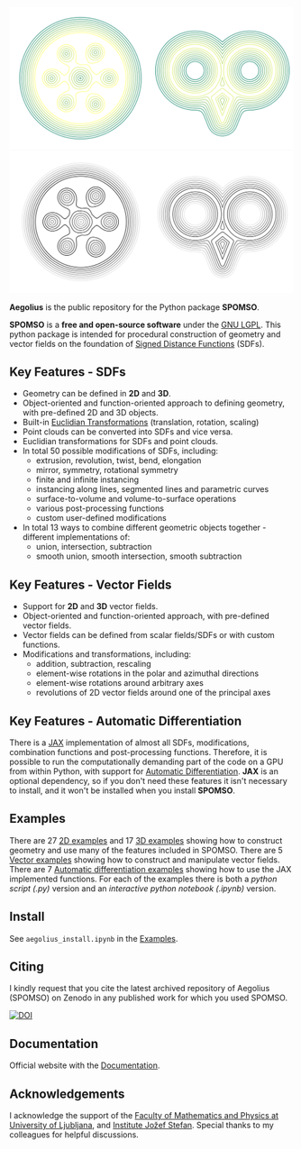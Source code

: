 
![](Files/Images/comb_230623_2.png#gh-dark-mode-only)
![](Files/Images/comb_220224_0.png#gh-light-mode-only)

**Aegolius** is the public repository for the Python package **SPOMSO**.

**SPOMSO** is a **free and open-source software** under the [GNU LGPL](https://www.gnu.org/licenses/lgpl-3.0.html).
This python package is intended for procedural construction of geometry and vector fields on the foundation of [Signed Distance Functions](https://en.wikipedia.org/wiki/Signed_distance_function) (SDFs).

## Key Features - SDFs

-   Geometry can be defined in **2D** and **3D**.
-   Object-oriented and function-oriented approach to defining geometry, with pre-defined 2D and 3D objects.
-   Built-in [Euclidian Transformations](https://en.wikipedia.org/wiki/Rigid_transformation) (translation, rotation, scaling)
-   Point clouds can be converted into SDFs and vice versa.
-   Euclidian transformations for SDFs and point clouds.
-   In total 50 possible modifications of SDFs, including:
    * extrusion, revolution, twist, bend, elongation
    * mirror, symmetry, rotational symmetry
    * finite and infinite instancing
    * instancing along lines, segmented lines and parametric curves
    * surface-to-volume and volume-to-surface operations
    * various post-processing functions
    * custom user-defined modifications
-   In total 13 ways to combine different geometric objects together - different implementations of:
    * union, intersection, subtraction
    * smooth union, smooth intersection, smooth subtraction

## Key Features - Vector Fields

-   Support for **2D** and **3D** vector fields.
-   Object-oriented and function-oriented approach, with pre-defined vector fields. 
-   Vector fields can be defined from scalar fields/SDFs or with custom functions.
-   Modifications and transformations, including:
    * addition, subtraction, rescaling
    * element-wise rotations in the polar and azimuthal directions
    * element-wise rotations around arbitrary axes
    * revolutions of 2D vector fields around one of the principal axes

## Key Features - Automatic Differentiation
There is a [JAX](https://jax.readthedocs.io/en/latest/) implementation of almost all SDFs, modifications, combination functions and post-processing functions. 
Therefore, it is possible to run the computationally demanding part of the code on a GPU from within Python, with support for [Automatic Differentiation](https://en.wikipedia.org/wiki/Automatic_differentiation).
**JAX** is an optional dependency, so if you don't need these features it isn't necessary to install, and it won't be installed when you install **SPOMSO**.

## Examples

There are 27 [2D examples](https://github.com/peterropac/Aegolius/tree/main/Code/examples/scalar/2D) and 17 [3D examples](https://github.com/peterropac/Aegolius/tree/main/Code/examples/scalar/3D) showing how to construct geometry and use many of the features included in SPOMSO.
There are 5 [Vector examples](https://github.com/peterropac/Aegolius/tree/main/Code/examples/vector) showing how to construct and manipulate vector fields.
There are 7 [Automatic differentiation examples](https://github.com/peterropac/Aegolius/tree/main/Code/examples/autodiff) showing how to use the JAX implemented functions.
For each of the examples there is both a *python script (.py)* version and an *interactive python notebook (.ipynb)* version.

## Install

See `aegolius_install.ipynb` in the [Examples](https://github.com/peterropac/Aegolius/tree/main/Code/examples).

## Citing

I kindly request that you cite the latest archived repository of Aegolius (SPOMSO) on Zenodo in any published work for which you used SPOMSO.

[![DOI](https://zenodo.org/badge/DOI/10.5281/zenodo.8090670.svg)](https://doi.org/10.5281/zenodo.8090670)

## Documentation

Official website with the [Documentation](https://aegolius.readthedocs.io/en/latest/).

## Acknowledgements

I acknowledge the support of the [Faculty of Mathematics and Physics at University of Ljubljana](https://www.fmf.uni-lj.si/en/), and [Institute Jožef Stefan](https://ijs.si/ijsw/V001/JSI).
Special thanks to my colleagues for helpful discussions.






